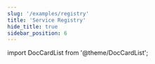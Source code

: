 ```yaml
---
slug: '/examples/registry'
title: 'Service Registry'
hide_title: true
sidebar_position: 6
---
```


import DocCardList from '@theme/DocCardList';

<DocCardList />
